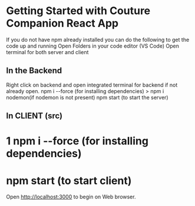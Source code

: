 # Getting Started with Couture Companion React App

If you do not have npm already installed you can do the following to get the code up and running 
Open Folders in your code editor (VS Code)
Open terminal for both server and client  
## In the Backend 
Right click on backend and open integrated terminal for backend if not already open. 
npm i --force (for installing dependencies) > npm i nodemon(if nodemon is not present) npm start (to start the server) 

## In CLIENT (src)

# 1 npm i --force (for installing dependencies) 
# npm start (to start client) 
Open [http://localhost:3000](http://localhost:3000/signup) to begin on Web browser. 

